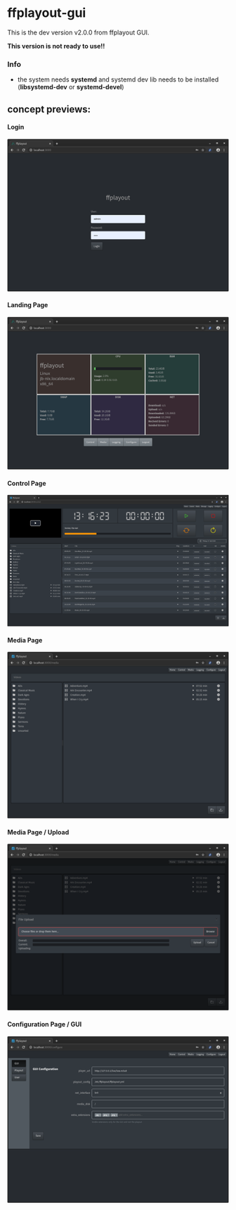 ffplayout-gui
=====

This is the dev version v2.0.0 from ffplayout GUI.

**This version is not ready to use!!**

### Info
- the system needs **systemd** and systemd dev lib needs to be installed (**libsystemd-dev** or **systemd-devel**)

## concept previews:

#### Login
![login](/docs/login.png)

#### Landing Page
![landing](/docs/landing-page.png)

#### Control Page
![landing](/docs/control.png)


#### Media Page
![landing](/docs/media.png)

#### Media Page / Upload
![landing](/docs/media-upload.png)

#### Configuration Page / GUI
![landing](/docs/config-gui.png)
